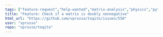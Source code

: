 ```yaml
---
tags: ["feature-request","help-wanted","matrix-analysis","physics","python","python-3","quantum","quantum-computing","quantum-information","unitaryhack"]
title: "Feature: Check if a matrix is doubly nonnegative"
html_url: "https://github.com/vprusso/toqito/issues/558"
user: "vprusso"
repo: "vprusso/toqito"
---
```



